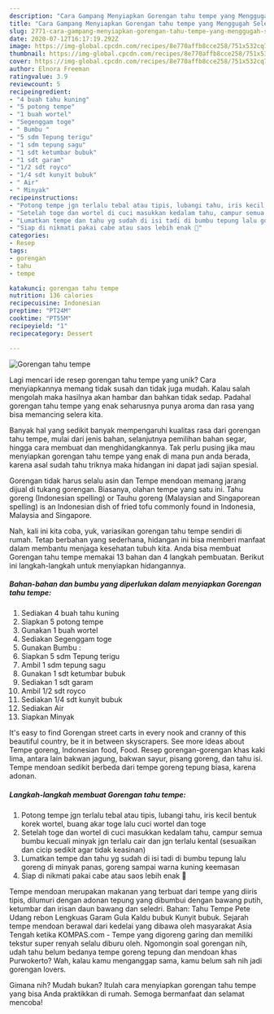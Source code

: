 ```yaml
---
description: "Cara Gampang Menyiapkan Gorengan tahu tempe yang Menggugah Selera"
title: "Cara Gampang Menyiapkan Gorengan tahu tempe yang Menggugah Selera"
slug: 2771-cara-gampang-menyiapkan-gorengan-tahu-tempe-yang-menggugah-selera
date: 2020-07-12T16:17:19.292Z
image: https://img-global.cpcdn.com/recipes/8e770affb8cce258/751x532cq70/gorengan-tahu-tempe-foto-resep-utama.jpg
thumbnail: https://img-global.cpcdn.com/recipes/8e770affb8cce258/751x532cq70/gorengan-tahu-tempe-foto-resep-utama.jpg
cover: https://img-global.cpcdn.com/recipes/8e770affb8cce258/751x532cq70/gorengan-tahu-tempe-foto-resep-utama.jpg
author: Elnora Freeman
ratingvalue: 3.9
reviewcount: 5
recipeingredient:
- "4 buah tahu kuning"
- "5 potong tempe"
- "1 buah wortel"
- "Segenggam toge"
- " Bumbu "
- "5 sdm Tepung terigu"
- "1 sdm tepung sagu"
- "1 sdt ketumbar bubuk"
- "1 sdt garam"
- "1/2 sdt royco"
- "1/4 sdt kunyit bubuk"
- " Air"
- " Minyak"
recipeinstructions:
- "Potong tempe jgn terlalu tebal atau tipis, lubangi tahu, iris kecil bentuk korek wortel, buang akar toge lalu cuci wortel dan toge"
- "Setelah toge dan wortel di cuci masukkan kedalam tahu, campur semua bumbu kecuali minyak jgn terlalu cair dan jgn terlalu kental (sesuaikan dan cicip sedikit agar tidak keasinan)"
- "Lumatkan tempe dan tahu yg sudah di isi tadi di bumbu tepung lalu goreng di minyak panas, goreng sampai warna kuning keemasan"
- "Siap di nikmati pakai cabe atau saos lebih enak 🤤"
categories:
- Resep
tags:
- gorengan
- tahu
- tempe

katakunci: gorengan tahu tempe 
nutrition: 136 calories
recipecuisine: Indonesian
preptime: "PT24M"
cooktime: "PT55M"
recipeyield: "1"
recipecategory: Dessert

---
```



![Gorengan tahu tempe](https://img-global.cpcdn.com/recipes/8e770affb8cce258/751x532cq70/gorengan-tahu-tempe-foto-resep-utama.jpg)

Lagi mencari ide resep gorengan tahu tempe yang unik? Cara menyiapkannya memang tidak susah dan tidak juga mudah. Kalau salah mengolah maka hasilnya akan hambar dan bahkan tidak sedap. Padahal gorengan tahu tempe yang enak seharusnya punya aroma dan rasa yang bisa memancing selera kita.

Banyak hal yang sedikit banyak mempengaruhi kualitas rasa dari gorengan tahu tempe, mulai dari jenis bahan, selanjutnya pemilihan bahan segar, hingga cara membuat dan menghidangkannya. Tak perlu pusing jika mau menyiapkan gorengan tahu tempe yang enak di mana pun anda berada, karena asal sudah tahu triknya maka hidangan ini dapat jadi sajian spesial.

Gorengan tidak harus selalu asin dan Tempe mendoan memang jarang dijual di tukang gorengan. Biasanya, olahan tempe yang satu ini. Tahu goreng (Indonesian spelling) or Tauhu goreng (Malaysian and Singaporean spelling) is an Indonesian dish of fried tofu commonly found in Indonesia, Malaysia and Singapore.


Nah, kali ini kita coba, yuk, variasikan gorengan tahu tempe sendiri di rumah. Tetap berbahan yang sederhana, hidangan ini bisa memberi manfaat dalam membantu menjaga kesehatan tubuh kita. Anda bisa membuat Gorengan tahu tempe memakai 13 bahan dan 4 langkah pembuatan. Berikut ini langkah-langkah untuk menyiapkan hidangannya.

<!--inarticleads1-->

##### Bahan-bahan dan bumbu yang diperlukan dalam menyiapkan Gorengan tahu tempe:

1. Sediakan 4 buah tahu kuning
1. Siapkan 5 potong tempe
1. Gunakan 1 buah wortel
1. Sediakan Segenggam toge
1. Gunakan  Bumbu :
1. Siapkan 5 sdm Tepung terigu
1. Ambil 1 sdm tepung sagu
1. Gunakan 1 sdt ketumbar bubuk
1. Sediakan 1 sdt garam
1. Ambil 1/2 sdt royco
1. Sediakan 1/4 sdt kunyit bubuk
1. Sediakan  Air
1. Siapkan  Minyak


It&#39;s easy to find Gorengan street carts in every nook and cranny of this beautiful country, be it in between skyscrapers. See more ideas about Tempe goreng, Indonesian food, Food. Resep gorengan-gorengan khas kaki lima, antara lain bakwan jagung, bakwan sayur, pisang goreng, dan tahu isi. Tempe mendoan sedikit berbeda dari tempe goreng tepung biasa, karena adonan. 

<!--inarticleads2-->

##### Langkah-langkah membuat Gorengan tahu tempe:

1. Potong tempe jgn terlalu tebal atau tipis, lubangi tahu, iris kecil bentuk korek wortel, buang akar toge lalu cuci wortel dan toge
1. Setelah toge dan wortel di cuci masukkan kedalam tahu, campur semua bumbu kecuali minyak jgn terlalu cair dan jgn terlalu kental (sesuaikan dan cicip sedikit agar tidak keasinan)
1. Lumatkan tempe dan tahu yg sudah di isi tadi di bumbu tepung lalu goreng di minyak panas, goreng sampai warna kuning keemasan
1. Siap di nikmati pakai cabe atau saos lebih enak 🤤


Tempe mendoan merupakan makanan yang terbuat dari tempe yang diiris tipis, dilumuri dengan adonan tepung yang dibumbui dengan bawang putih, ketumbar dan irisan daun bawang dan seledri. Bahan: Tahu Tempe Pete Udang rebon Lengkuas Garam Gula Kaldu bubuk Kunyit bubuk. Sejarah tempe mendoan berawal dari kedelai yang dibawa oleh masyarakat Asia Tengah ketika KOMPAS.com - Tempe yang digoreng garing dan memiliki tekstur super renyah selalu diburu oleh. Ngomongin soal gorengan nih, udah tahu belum bedanya tempe goreng tepung dan mendoan khas Purwokerto? Wah, kalau kamu menganggap sama, kamu belum sah nih jadi gorengan lovers. 

Gimana nih? Mudah bukan? Itulah cara menyiapkan gorengan tahu tempe yang bisa Anda praktikkan di rumah. Semoga bermanfaat dan selamat mencoba!
